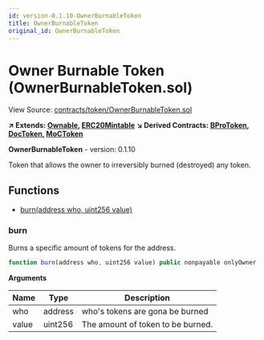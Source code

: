 ```yaml
---
id: version-0.1.10-OwnerBurnableToken
title: OwnerBurnableToken
original_id: OwnerBurnableToken
---
```


# Owner Burnable Token (OwnerBurnableToken.sol)

View Source: [contracts/token/OwnerBurnableToken.sol](../../contracts/token/OwnerBurnableToken.sol)

**↗ Extends: [Ownable](Ownable.md), [ERC20Mintable](ERC20Mintable.md)**
**↘ Derived Contracts: [BProToken](BProToken.md), [DocToken](DocToken.md), [MoCToken](MoCToken.md)**

**OwnerBurnableToken** - version: 0.1.10

Token that allows the owner to irreversibly burned (destroyed) any token.

## Functions

- [burn(address who, uint256 value)](#burn)

### burn

Burns a specific amount of tokens for the address.

```js
function burn(address who, uint256 value) public nonpayable onlyOwner 
```

**Arguments**

| Name        | Type           | Description  |
| ------------- |------------- | -----|
| who | address | who's tokens are gona be burned | 
| value | uint256 | The amount of token to be burned. | 

